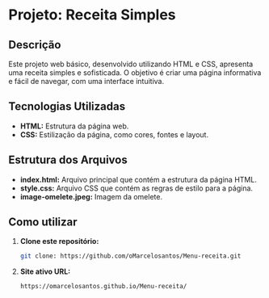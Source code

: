# Projeto: Receita Simples

## Descrição
Este projeto web básico, desenvolvido utilizando HTML e CSS, apresenta uma receita simples e sofisticada. O objetivo é criar uma página informativa e fácil de navegar, com uma interface intuitiva.

## Tecnologias Utilizadas
* **HTML:** Estrutura da página web.
* **CSS:** Estilização da página, como cores, fontes e layout.

## Estrutura dos Arquivos
* **index.html:** Arquivo principal que contém a estrutura da página HTML.
* **style.css:** Arquivo CSS que contém as regras de estilo para a página.
* **image-omelete.jpeg:** Imagem da omelete.

## Como utilizar
1. **Clone este repositório:**
   ```bash
   git clone: https://github.com/oMarcelosantos/Menu-receita.git
2.  **Site ativo URL:**
    ```bash
    https://omarcelosantos.github.io/Menu-receita/
   
